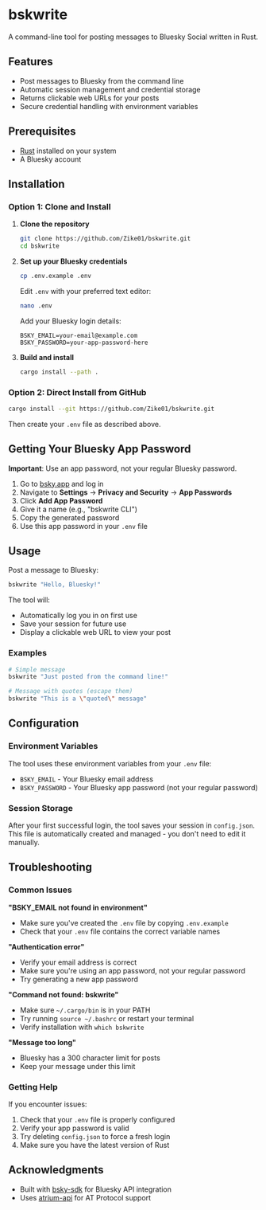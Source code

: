 # bskwrite

A command-line tool for posting messages to Bluesky Social written in Rust.

## Features

- Post messages to Bluesky from the command line
- Automatic session management and credential storage
- Returns clickable web URLs for your posts
- Secure credential handling with environment variables

## Prerequisites

- [Rust](https://rustup.rs/) installed on your system
- A Bluesky account

## Installation

### Option 1: Clone and Install

1. **Clone the repository**
   ```bash
   git clone https://github.com/Zike01/bskwrite.git
   cd bskwrite
   ```

2. **Set up your Bluesky credentials**
   ```bash
   cp .env.example .env
   ```
   
   Edit `.env` with your preferred text editor:
   ```bash
   nano .env
   ```
   
   Add your Bluesky login details:
   ```env
   BSKY_EMAIL=your-email@example.com
   BSKY_PASSWORD=your-app-password-here
   ```

3. **Build and install**
   ```bash
   cargo install --path .
   ```

### Option 2: Direct Install from GitHub

```bash
cargo install --git https://github.com/Zike01/bskwrite.git
```

Then create your `.env` file as described above.

## Getting Your Bluesky App Password

**Important**: Use an app password, not your regular Bluesky password.

1. Go to [bsky.app](https://bsky.app) and log in
2. Navigate to **Settings** → **Privacy and Security** → **App Passwords**
3. Click **Add App Password**
4. Give it a name (e.g., "bskwrite CLI")
5. Copy the generated password
6. Use this app password in your `.env` file

## Usage

Post a message to Bluesky:

```bash
bskwrite "Hello, Bluesky!"
```

The tool will:
- Automatically log you in on first use
- Save your session for future use
- Display a clickable web URL to view your post

### Examples

```bash
# Simple message
bskwrite "Just posted from the command line!"

# Message with quotes (escape them)
bskwrite "This is a \"quoted\" message"
```

## Configuration

### Environment Variables

The tool uses these environment variables from your `.env` file:

- `BSKY_EMAIL` - Your Bluesky email address
- `BSKY_PASSWORD` - Your Bluesky app password (not your regular password)

### Session Storage

After your first successful login, the tool saves your session in `config.json`. This file is automatically created and managed - you don't need to edit it manually.

## Troubleshooting

### Common Issues

**"BSKY_EMAIL not found in environment"**
- Make sure you've created the `.env` file by copying `.env.example`
- Check that your `.env` file contains the correct variable names

**"Authentication error"**
- Verify your email address is correct
- Make sure you're using an app password, not your regular password
- Try generating a new app password

**"Command not found: bskwrite"**
- Make sure `~/.cargo/bin` is in your PATH
- Try running `source ~/.bashrc` or restart your terminal
- Verify installation with `which bskwrite`

**"Message too long"**
- Bluesky has a 300 character limit for posts
- Keep your message under this limit

### Getting Help

If you encounter issues:

1. Check that your `.env` file is properly configured
2. Verify your app password is valid
3. Try deleting `config.json` to force a fresh login
4. Make sure you have the latest version of Rust

## Acknowledgments

- Built with [bsky-sdk](https://github.com/sugyan/bsky-sdk) for Bluesky API integration
- Uses [atrium-api](https://github.com/sugyan/atrium) for AT Protocol support
